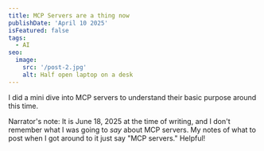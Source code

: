 ```yaml
---
title: MCP Servers are a thing now
publishDate: 'April 10 2025'
isFeatured: false
tags:
  - AI
seo:
  image:
    src: '/post-2.jpg'
    alt: Half open laptop on a desk
---
```


I did a mini dive into MCP servers to understand their basic purpose around this time.

Narrator's note: It is June 18, 2025 at the time of writing, and I don't remember what I was going to _say_ about MCP servers. My notes of what to post when I got around to it just say "MCP servers." Helpful!
